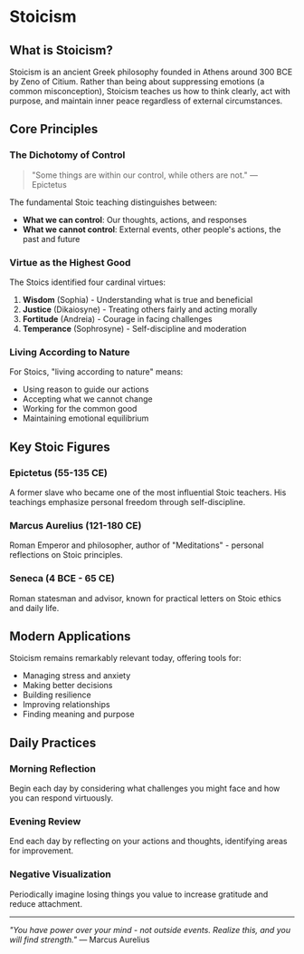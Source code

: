 # Stoicism


<!-- 

Virtue is the only good, and is wisdom a circle?
* https://chatgpt.com/c/68b351ca-25fc-8321-bc7a-cf7823222cb7

* Gratitude.  Joy.

* Over what, if anything, do we have control always, already, and at all times?

* Mindfulness "skills": What are they?
  - Observation of breath?

* "Pulling your mind back together" - Hanh

* Seeking suffering

  - Boredom
  - Not thinking (finding internal stimulation)

* Suffering == "Not to be"



The Denial of Death - Ernest Becker


On cold plunges and the idea of voluntarily seeking discomfort.

I came across this video where this guy (author of Sapiens) gave a pretty compelling argument that the definition of "consciousness" is the "capacity to suffer" and that "suffering" is best defined as "wanting something not to be."  (No need to watch the whole thing, just the a few minutes starting here if you want:  https://www.youtube.com/watch?v=7r5lw3jPrUk&t=1030s)

My conclusion after watching was that if one wants to voluntarily experience discomfort (e.g. suffering) and to acclimate to it, then the trick is to seek out experiences in which there is a desire for something "not to be."  Very cold water, for example, immediately makes me wish all the pain would "not be" -- ideally, as quickly as possible.  Exercise makes me wish all my sweat and burning muscles would "not be," and meditation often makes me wish my boredom would "not be."   Generalizing: Any situation that irritates, annoys, evokes a negative emotional response, or triggers a desire to change things probably contains one or more things that the mind wishes would "not be."  Any such situation (assuming it doesn't result in injury) would, I think, be a good context for leveling up through voluntary suffering

-->


## What is Stoicism?

Stoicism is an ancient Greek philosophy founded in Athens around 300 BCE by Zeno of Citium. Rather than being about suppressing emotions (a common misconception), Stoicism teaches us how to think clearly, act with purpose, and maintain inner peace regardless of external circumstances.

## Core Principles

### **The Dichotomy of Control**
> "Some things are within our control, while others are not."
> — Epictetus

The fundamental Stoic teaching distinguishes between:
- **What we can control**: Our thoughts, actions, and responses
- **What we cannot control**: External events, other people's actions, the past and future

### **Virtue as the Highest Good**
The Stoics identified four cardinal virtues:
1. **Wisdom** (Sophia) - Understanding what is true and beneficial
2. **Justice** (Dikaiosyne) - Treating others fairly and acting morally
3. **Fortitude** (Andreia) - Courage in facing challenges
4. **Temperance** (Sophrosyne) - Self-discipline and moderation

### **Living According to Nature**
For Stoics, "living according to nature" means:
- Using reason to guide our actions
- Accepting what we cannot change
- Working for the common good
- Maintaining emotional equilibrium

## Key Stoic Figures

### **Epictetus (55-135 CE)**
A former slave who became one of the most influential Stoic teachers. His teachings emphasize personal freedom through self-discipline.

### **Marcus Aurelius (121-180 CE)**
Roman Emperor and philosopher, author of "Meditations" - personal reflections on Stoic principles.

### **Seneca (4 BCE - 65 CE)**
Roman statesman and advisor, known for practical letters on Stoic ethics and daily life.

## Modern Applications

Stoicism remains remarkably relevant today, offering tools for:
- Managing stress and anxiety
- Making better decisions
- Building resilience
- Improving relationships
- Finding meaning and purpose

## Daily Practices

### **Morning Reflection**
Begin each day by considering what challenges you might face and how you can respond virtuously.

### **Evening Review**
End each day by reflecting on your actions and thoughts, identifying areas for improvement.

### **Negative Visualization**
Periodically imagine losing things you value to increase gratitude and reduce attachment.

---

*"You have power over your mind - not outside events. Realize this, and you will find strength."* — Marcus Aurelius
